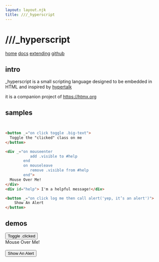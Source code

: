 ```yaml
---
layout: layout.njk
title: ///_hyperscript
---
```


<div class="hero full-width">
<div class="c">
<h1><span class="s1">/</span><span class="s2">/</span><span class="s3">/</span><span class="s4">_</span><span class="s2">h</span>yper<span class="s2">s</span>cript</h1>
</div>
</div>
<div class="center nav full-width">
<a href="/">home</a> <a href="/docs">docs</a> <a href="/extending">extending</a> <a href="">github</a>
</div>

## intro

_hyperscript is a small scripting language designed to be embedded in HTML and inspired by
 [hypertalk](https://en.wikipedia.org/wiki/HyperTalk)

it is a companion project of <https://htmx.org>

## samples

```html


<button _="on click toggle .big-text">
  Toggle the "clicked" class on me
</button>

<div _="on mouseenter 
           add .visible to #help 
        end
        on mouseleave 
           remove .visible from #help 
        end">
  Mouse Over Me!
</div>
<div id="help"> I'm a helpful message!</div>

<button _="on click log me then call alert('yep, it’s an alert')">
    Show An Alert
</button>
```
## demos

<div class="row">
    <div class="4 col">
        <style>
        button {
          transition: all 300ms ease-in;
        }
        button.big-text {
          font-size: 2em;
        }
        </style>
        <button _="on click toggle .big-text">
          Toggle .clicked
        </button>
        </div>
    <div class="4 col">
        <style>
        #help {
          opacity: 0;
        }
        #help.visible {
          opacity: 1;
          transition: opacity 200ms ease-in;
        }
        </style>
        <div _="on mouseenter 
                   add .visible to #help 
                end
                on mouseleave 
                   remove .visible from #help 
                end">
          Mouse Over Me!
        </div>
        <div id="help"> I'm a helpful message!</div>
    </div>
    <div class="4 col">
        <button _='on click log me then call alert("yep, it’s an alert - check the console...")'>
            Show An Alert
        </button>
    </div>
</div>
